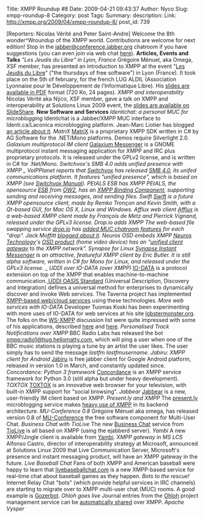 Title: XMPP Roundup #8
Date: 2009-04-21 09:43:37
Author: Nyco
Slug: xmpp-roundup-8
Category: post
Tags: 
Summary: description:
Link: http://xmpp.org/2009/04/xmpp-roundup-8/
post_id: 739


[Reporters: Nicolas Vérité and Peter Saint-Andre] Welcome the 8th wonder^Wroundup of the XMPP world. Contributions are welcome for next edition! Stop in the [jabber@conference.jabber.org](xmpp:jabber@conference.jabber.org?join) chatroom if you have suggestions (you can even join via web chat [here](http://speeqe.com/room/jabber@conference.jabber.org/)). **Articles, Events and Talks** _"Les Jeudis du Libre" in Lyon, France_ Grégoire Ménuel, aka Omega, XSF member, has presented an introduction to XMPP at the event "[Les Jeudis du Libre](http://aldil.org/les-activites/les-jeudis)" ("the thursdays of free software") in Lyon (France). It took place on the 5th of february, for the french LUG ALDIL (Association Lyonnaise pour le Développement de l'Informatique Libre). His [slides are available in PDF](http://aldil.org/les-activites/les-jeudis/aldil-2009-02-05.pdf) format (720 Ko, 24 pages). _XMPP and interoperability_ Nicolas Vérité aka Nÿco, XSF member, gave a talk on XMPP and interoperability at Solutions Linux 2009 event, the [slides are available on SlideShare](http://www.slideshare.net/Nyco/xmpp-et-interoprabilit). **New Software and Services** _Identichat: a personal MUC for microblogging_ Identichat is a Jabber/XMPP MUC interface to Identi.ca/Laconica microblogging platform. Jean-Marc Liotier has blogged [an article about it](http://serendipity.ruwenzori.net/index.php/2009/01/24/identichat-is-a-jabberxmpp-interface-to-identicalaconica-and-will-win-irc-refugees). _MatriX_ [MatriX]( http://www.ag-software.de/index.php?page=matrix) is a proprietary XMPP SDK written in C# by AG Software for the .NET/Mono platforms. Demos require Silverlight 2.0. _Galaxium multiprotocol IM client_ [Galaxium Messenger](http://code.google.com/p/galaxium/) is a GNOME multiprotocol instant messaging application for XMPP and IRC plus proprietary protocols. It is released under the GPLv2 license, and is written in C# for .Net/Mono. _Switchvox's SMB 4.0 adds unified presence with XMPP _ VoIPPlanet reports that [Switchvox](http://www.switchvox.com/) has released [SMB 4.0](http://www.voipplanet.com/solutions/article.php/3804431), its unifed communications platform. It features "unified presence", which is based on XMPP (see [Switchvox Manual](http://www.switchvox.com/downloads/Switchvox_User_Manual.pdf)). _PEtALS ESB has XMPP_ PEtALS, the opensource [ESB](http://en.wikipedia.org/wiki/Enterprise_service_bus) from [OW2](http://www.ow2.org/), has an [XMPP Binding Component](http://petals.ow2.org/doc/xmpp.html), supporting sending and receiving messages, and sending files. _Swift_ [Swift](http://swift.im/blog/) is a future XMPP opensource client, made by Remko Tronçon and Kevin Smith, with a Qt-based GUI, for Mac OS X, Linux and Windows. _Afflux web client_ [Afflux](http://afflux-project.org/) is a web-based XMPP client made by François de Metz and Pierrick Vignand, released under the GPLv3 license. _Drop.io adds XMPP_ The web-based file swapping service [drop.io](http://drop.io/) has [added MUC chatroom features](http://arstechnica.com/web/news/2009/03/dropio-takes-its-collaboration-tools-real-time-adds-chat.ars) for each "drop". Jack Moffitt [blogged about it](http://metajack.im/2009/03/12/awesome-demo-of-real-time-xmpp-powered-app/). _Neuros OSD embeds XMPP_ [Neuros Technology](http://www.neurostechnology.com/)'s [OSD product](http://www.neurostechnology.com/osd) (home video device) has an "[unified client gateway](http://wiki.neurostechnology.com/index.php/NeurosLink_Projects#XMPPcd) to the XMPP network". _Synapse for Linux_ [Synapse Instant Messenger](http://synapse.im/) is an attractive, featureful XMPP client by Eric Butler. It is still alpha software, written in C# for Mono for Linux, and released under the GPLv3 license._ _ _UDDI over IO-DATA (over XMPP)_ [IO-DATA](/extensions/xep-0244.html) is a protocol extension on top of the XMPP that enables machine-to-machine communication.[ UDDI OASIS Standard](http://uddi.xml.org/) (Universal Description, Discovery and Integration) defines a universal method for enterprises to dynamically discover and invoke Web services. The Taverna project has implemented [XMPP-based web/cloud services](http://www.oxadox.com/article/womenhealth/2009-02-18/87798.html) using these technologies. _More web services with IO-DATA_ Developer Tuomas Koski has been experimenting with more uses of IO-DATA for web services at his site [lobstermonster.org](http://www.lobstermonster.org/). The folks on the [WS-XMPP](http://mail.jabber.org/mailman/listinfo/ws-xmpp) discussion list were quite impressed with some of his applications, described [here](http://www.lobstermonster.org/post/io-data-example-based-on-xep-0244) and [here](http://www.lobstermonster.org/post/how-most-stuff-on-lobstermonster.org-done). _Personalised Track Notifications over XMPP_ BBC Radio Labs has released the bot [xmpp:radio1@hug.hellomatty.com](xmpp:radio1@hug.hellomatty.com), which will ping a user when one of the BBC music stations is playing a tune by an artist the user likes. The user simply has to send the message _lastfm lastfmusername_. _Jabiru: XMPP client for Android_ [Jabiru]( http://jabiru.mzet.net/) is free jabber client for Google Android platform, released in version 1.0 in March, and constantly updated since. _Concordance: Python 3 framework_ [Concordance](http://concordance-xmpp.org/) is an XMPP service framework for Python 3.0 (still alpha but under heavy development). _TOXTOX_ [TOXTOX](http://toxtox.tv/) is an innovative web browser for your television, with built-in XMPP support for "social browsing". _Jabbear_ [Jabbear](http://www.jabbear.com/en/) is a new, user-friendly IM client based on XMPP. _Present.ly and XMPP_ The [present.ly](http://present.ly) microblogging service makes [heavy use of XMPP](http://skyfallsin.com/2009/03/25/presently-and-xmpp/) in its backend architecture. _MU-Conference 0.8_ Grégoire Ménuel aka omega, has released version 0.8 of [MU-Conference](https://gna.org/projects/mu-conference/) the free software component for Multi-User Chat. _Business Chat with TioLive_ The new [Business Chat](https://www.tiolive.com/feature/tiolive-chat) service from [TioLive](http://www.tiolive.com/) is all based on XMPP (using the ejabberd server). _Yambi_ A new XMPP/Jingle client is available from [Yambi](http://www.yambi.com/). _XMPP gateway in MS LCS_ Alfonso Castro, director of interoperability strategy at Microsoft, announced at Solutions Linux 2009 that Live Communication Server, Microsoft's presence and instant messaging product, will have an XMPP gateway in the future. _Live Baseball Chat_ Fans of both XMPP and American baseball were happy to learn that [livebaseballchat.com](http://www.livebaseballchat.com/) is a new XMPP-based service for real-time chat about baseball games as they happen. _Bots to the rescue!_ Internet Relay Chat "bots" (which provide helpful services in IRC channels) are starting to migrate over to XMPP multi-user chat (MUC) rooms. A good example is [Gozerbot](http://gozerbot.org/). _Ohloh goes live_ Journal entries from the [Ohloh](http://www.ohloh.net/) project management service can be [automatically shared](https://www.ohloh.net/help/journal_faq#what_is_jabber_integration) over XMPP. _Apache Vysper_
